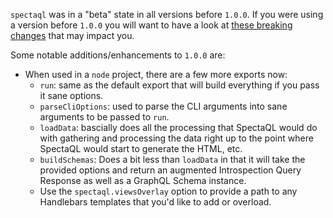 `spectaql` was in a "beta" state in all versions before `1.0.0`. If you were using a version before `1.0.0` you will want to have a look at [these breaking changes](./BREAKING_CHANGES_1.md) that may impact you.

Some notable additions/enhancements to `1.0.0` are:

- When used in a `node` project, there are a few more exports now:
  - `run`: same as the default export that will build everything if you pass it sane options.
  - `parseCliOptions`: used to parse the CLI arguments into sane arguments to be passed to `run`.
  - `loadData`: bascially does all the processing that SpectaQL would do with gathering and processing the data right up to the point where SpectaQL would start to generate the HTML, etc.
  - `buildSchemas`: Does a bit less than `loadData` in that it will take the provided options and return an augmented Introspection Query Response as well as a GraphQL Schema instance.
  - Use the `spectaql.viewsOverlay` option to provide a path to any Handlebars templates that you'd like to add or overload.
